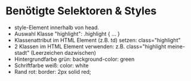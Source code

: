 # Benötigte Selektoren & Styles
*   style-Element innerhalb von head.
*   Auswahl Klasse "highlight": .highlight { ... }
*   Klassenattribut im HTML Element (z.B. td) setzen: class="highlight"
*   2 Klassen im HTML Element verwenden: z.B. class="highlight meine-stadt" (Leerzeichen dazwischen)
*   Hintergrundfarbe grün: background-color: green
*   Schriftfarbe weiß: color: white
*   Rand rot: border: 2px solid red;